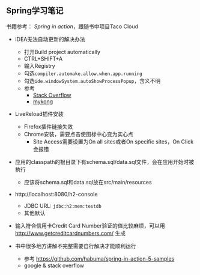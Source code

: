 ## Spring学习笔记

书籍参考： *Spring in action*，跟随书中项目Taco Cloud

* IDEA无法自动更新的解决办法
    * 打开Build project automatically
    * CTRL+SHIFT+A
    * 输入Registry
    * 勾选``compiler.automake.allow.when.app.running``
    * 勾选``ide.windowSystem.autoShowProcessPopup``，含义不明
    * 参考
        * [Stack Overflow](https://stackoverflow.com/a/45640726)
        * [mykong](https://www.mkyong.com/spring-boot/intellij-idea-spring-boot-template-reload-is-not-working/)
        
* LiveReload插件安装
    * Firefox插件链接失效
    * Chrome安装，需要点击使图标中心变为实心点
        * Site Access需要设置为On all sites或者On specific sites，On Click会报错

* 应用的classpath的根目录下有schema.sql/data.sql文件，会在应用开始时被执行
    * 应该将schema.sql和data.sql放在src/main/resources

* http://localhost:8080/h2-console
    * JDBC URL: ``jdbc:h2:mem:testdb``
    * 其他默认
    
* 输入符合信用卡Credit Card Number验证的值比较麻烦，可以用 http://www.getcreditcardnumbers.com/ 生成

* 书中很多地方讲解不完整需要自行解决才能顺利运行
    * 参考 https://github.com/habuma/spring-in-action-5-samples
    * google & stack overflow
